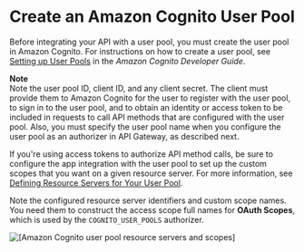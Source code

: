 # Create an Amazon Cognito User Pool<a name="apigateway-create-cognito-user-pool"></a>

Before integrating your API with a user pool, you must create the user pool in Amazon Cognito\. For instructions on how to create a user pool, see [Setting up User Pools](http://docs.aws.amazon.com/cognito/latest/developerguide/setting-up-cognito-user-identity-pools.html) in the *Amazon Cognito Developer Guide*\.

**Note**  
Note the user pool ID, client ID, and any client secret\. The client must provide them to Amazon Cognito for the user to register with the user pool, to sign in to the user pool, and to obtain an identity or access token to be included in requests to call API methods that are configured with the user pool\. Also, you must specify the user pool name when you configure the user pool as an authorizer in API Gateway, as described next\.

If you're using access tokens to authorize API method calls, be sure to configure the app integration with the user pool to set up the custom scopes that you want on a given resource server\. For more information, see [Defining Resource Servers for Your User Pool](http://docs.aws.amazon.com/cognito/latest/developerguide/cognito-user-pools-define-resource-servers.html)\.

Note the configured resource server identifiers and custom scope names\. You need them to construct the access scope full names for **OAuth Scopes**, which is used by the `COGNITO_USER_POOLS` authorizer\. 

![\[Amazon Cognito user pool resource servers and scopes\]](http://docs.aws.amazon.com/apigateway/latest/developerguide/images/cognito-user-pool-custom-scopes.png)